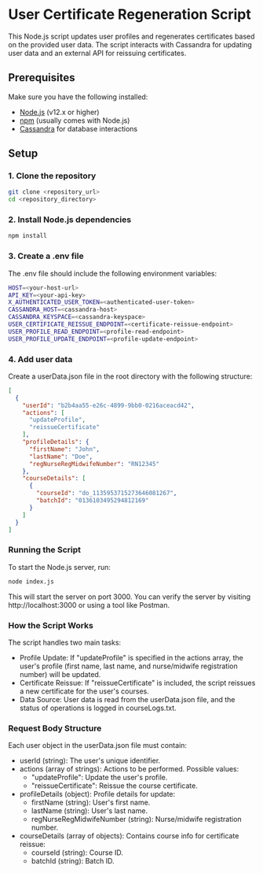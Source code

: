 # User Certificate Regeneration Script

This Node.js script updates user profiles and regenerates certificates based on the provided user data. The script interacts with Cassandra for updating user data and an external API for reissuing certificates.

## Prerequisites

Make sure you have the following installed:

- [Node.js](https://nodejs.org/) (v12.x or higher)
- [npm](https://www.npmjs.com/) (usually comes with Node.js)
- [Cassandra](https://cassandra.apache.org/) for database interactions

## Setup
### 1. Clone the repository
```bash
git clone <repository_url>
cd <repository_directory>
```
### 2. Install Node.js dependencies
```bash
npm install
```
### 3. Create a .env file
The .env file should include the following environment variables:
```bash
HOST=<your-host-url>
API_KEY=<your-api-key>
X_AUTHENTICATED_USER_TOKEN=<authenticated-user-token>
CASSANDRA_HOST=<cassandra-host>
CASSANDRA_KEYSPACE=<cassandra-keyspace>
USER_CERTIFICATE_REISSUE_ENDPOINT=<certificate-reissue-endpoint>
USER_PROFILE_READ_ENDPOINT=<profile-read-endpoint>
USER_PROFILE_UPDATE_ENDPOINT=<profile-update-endpoint>
```
### 4. Add user data
Create a userData.json file in the root directory with the following structure:
```json
[
  {
    "userId": "b2b4aa55-e26c-4899-9bb0-0216aceacd42",
    "actions": [
      "updateProfile",
      "reissueCertificate"
    ],
    "profileDetails": {
      "firstName": "John",
      "lastName": "Doe",
      "regNurseRegMidwifeNumber": "RN12345"
    },
    "courseDetails": [
      {
        "courseId": "do_1135953715273646081267",
        "batchId": "0136103495294812169"
      }
    ]
  }
]
```
### Running the Script
To start the Node.js server, run:
```bash
node index.js
```
This will start the server on port 3000. You can verify the server by visiting http://localhost:3000 or using a tool like Postman.
### How the Script Works
The script handles two main tasks:

- Profile Update: If "updateProfile" is specified in the actions array, the user's profile (first name, last name, and nurse/midwife registration number) will be updated.
- Certificate Reissue: If "reissueCertificate" is included, the script reissues a new certificate for the user's courses.
- Data Source: User data is read from the userData.json file, and the status of operations is logged in courseLogs.txt.

### Request Body Structure
Each user object in the userData.json file must contain:

- userId (string): The user's unique identifier.
- actions (array of strings): Actions to be performed. Possible values:
  - "updateProfile": Update the user's profile.
  - "reissueCertificate": Reissue the course certificate.
- profileDetails (object): Profile details for update:
  - firstName (string): User's first name.
  - lastName (string): User's last name.
  - regNurseRegMidwifeNumber (string): Nurse/midwife registration number.
- courseDetails (array of objects): Contains course info for certificate reissue:
  - courseId (string): Course ID.
  - batchId (string): Batch ID.

